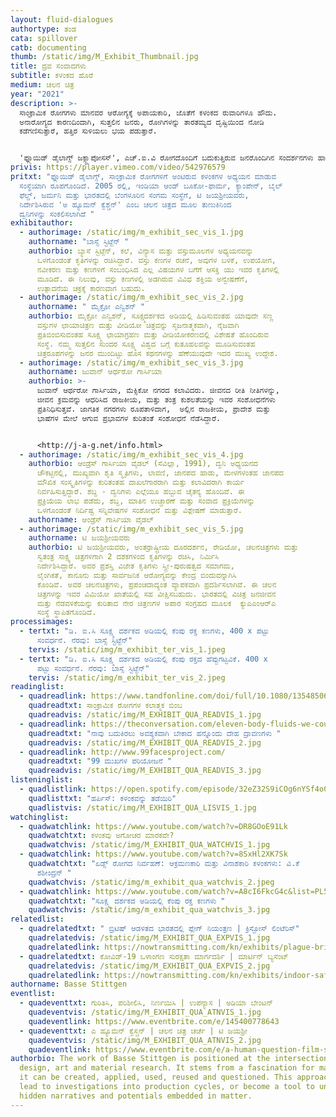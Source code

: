 ```yaml
---
layout: fluid-dialogues
authortype: ತಂಡ
cata: spillover
catb: documenting
thumb: /static/img/M_Exhibit_Thumbnail.jpg
title: ದ್ರವ ಸಂವಾದಗಳು
subtitle: ಕಳಂಕದ ಹೊರೆ
medium: ಚಲನ ಚಿತ್ರ
year: "2021"
description: >-
  ಸಾಂಕ್ರಾಮಿಕ ರೋಗಗಳು ಮಾನವರ ಆರೋಗ್ಯಕ್ಕೆ ಅಪಾಯಕಾರಿ, ಜೊತೆಗೆ ಕಳಂಕದ ರುವಾರಿಗಳೂ ಹೌದು.
  ಅನಾರೋಗ್ಯದ ಕಾರಣದಿಂದಾಗಿ, ಸುತ್ತಲಿನ ಜನರು, ರೋಗಿಗಳನ್ನು ತಾರತಮ್ಯದ ದೃಷ್ಟಿಯಿಂದ ನೋಡಿ
  ಕಡೆಗಣಿಸುತ್ತಾರೆ, ಹತ್ತಿರ ಸುಳಿಯಲು ಭಯ ಪಡುತ್ತಾರೆ. 


  'ಫ್ಲೂಯಿಡ್‌ ಡೈಲಾಗ್ಸ್‌ ಜಕ್ಸ್ಟಾಪೋಸಸ್‌', ಎಚ್.ಐ.ವಿ ರೋಗದೊಂದಿಗೆ ಬದುಕುತ್ತಿರುವ ಜನರೊಂದಿಗಿನ ಸಂದರ್ಶನಗಳು ಹಾಗೂ ಸೂಕ್ಷ್ಮ ದರ್ಶಕದ ಮೂಲಕ ತೆಗೆಯಲಾದ ಅವರ ರಕ್ತದ ಫುಟೇಜ್‌ ಅನ್ನು ಒಳಗೊಂಡಿದೆ. ಈ ಪ್ರಸ್ತುತೀಕರಣದಲ್ಲಿ, ಸಾಂಕ್ರಾಮಿಕ ರೋಗದಿಂದಾಗಿ, ಸಾಮಾಜಿಕ ಜೀವನದ ಮೇಲೆ ಆಗುವ ಪರಿಣಾಮಗಳ ಸೂಕ್ಷ್ಮ ಪ್ರತಿಬಿಂಬವು ಗೋಚರವಾಗುತ್ತದೆ. ರೋಗ ಮತ್ತು ರೋಗಿಗಳ ಬಗೆಗೆ ನಮ್ಮಲ್ಲಿರುವ ತರ್ಕ ವಿಹೀನ ಭೀತಿ ಮತ್ತು ತಪ್ಪು ಕಲ್ಪನೆಯಿಂದಾಗಿ ರೋಗಿಗಳ ಸಾಮಾಜಿಕ ಜೀವನ ಮತ್ತು ಸಂಬಂಧಗಳು ಹೇಗೆ ಹಾನಿಗೀಡಾಗುತ್ತವೆ ಎಂಬುದನ್ನು ಕಲಾವಿದರು ಬೆಳಕಿಗೆ ತಂದಿದ್ದಾರೆ.
privis: https://player.vimeo.com/video/542976579
pritxt: "ಫ್ಲೂಯಿಡ್‌ ಡೈಲಾಗ್ಸ್‌, ಸಾಂಕ್ರಾಮಿಕ ರೋಗಗಳಿಗೆ ಅಂಟಿರುವ ಕಳಂಕಗಳ ಅಧ್ಯಯನ ಮಾಡುವ
  ಸಂಸ್ಥೆಯಾಗಿ ರೂಪಗೊಂಡಿದೆ. 2005 ರಲ್ಲಿ, ಇಂಡಿಯಾ ಆಂಡ್‌ ಬೂಕೋ-ಫಾರ್ಮ, ಕ್ಯಾಂಪೇನ್‌, ಬೈಲ್‌
  ಫೆಲ್ಡ್, ಜರ್ಮನಿ ಮತ್ತು ಭಾರತದಲ್ಲಿ ಬೆಂಗಳೂರಿನ ಸಂಗಮ ಸಂಸ್ಥೆಗೆ, ಟಿ ಜಯಶ್ರೀಯವರು,
  ನಿರ್ದೇಶಿಸಿರುವ 'ಅ ಹ್ಯೂಮನ್‌ ಕ್ವೆಶ್ಚನ್‌' ಎಂಬ ಚಲನ ಚಿತ್ರದ ಮೂಲ ತುಣುಕಿನಿಂದ
  ದ್ವನಿಗಳನ್ನು ಸಂಕಲಿಸಲಾಗಿದೆ "
exhibitauthor:
  - authorimage: /static/img/m_exhibit_sec_vis_1.jpg
    authorname: "ಬಾಸ್ಸೆ ಸ್ಟಿಟ್ಜೆನ್‌ "
    authorbio: ಬ್ಯಾಸೆ ಸ್ಟಿಟ್ಜೆನ್‌‌, ಕಲೆ, ವಿನ್ಯಾಸ ಮತ್ತು ವಸ್ತುಮೂಲಗಳ ಅಧ್ಯಯನವನ್ನು
      ಒಳಗೊಂಡಂತೆ ಕೃತಿಗಳನ್ನು ರಚಿಸಿದ್ದಾರೆ. ವಸ್ತು ಕಣಗಳ ರಚನೆ, ಅವುಗಳ ಬಳಕೆ, ಉಪಯೋಗ,
      ನವೀಕರಣ ಮತ್ತು ಕಣಗಳಿಗೆ ಸಂಬಂಧಿಸಿದ ಎಲ್ಲ ವಿಷಯಗಳ ಬಗೆಗೆ ಆಸಕ್ತಿ ಯು ಇವರ ಕೃತಿಗಳಲ್ಲಿ
      ಮೂಡಿದೆ. ಈ ನಿಲುವು, ವಸ್ತು ಕಣಗಳಲ್ಲಿ ಅಡಗಿರುವ ವಿವಿಧ ಶಕ್ತಿಯ ಅನ್ವೇಷಣೆಗೆ,
      ಉತ್ಪಾದನೆಯ ಚಕ್ರಕ್ಕೆ ಕಾರಣವಾಗ ಬಹುದು.
  - authorimage: /static/img/m_exhibit_sec_vis_2.jpg
    authorname: " ಮೈಕ್ರೋ ಎನ್ವಿಶನ್‌ "
    authorbio: ಮೈಕ್ರೋ ಎನ್ವಿಶನ್‌, ಸೂಕ್ಷ್ಮದರ್ಶಕದ ಅಡಿಯಲ್ಲಿ ಹಿಡಿಸುವಂತಹ ಯಾವುದೇ ಸಣ್ಣ
      ವಸ್ತುಗಳ ಛಾಯಾಚಿತ್ರಣ ಮತ್ತು ವೀಡಿಯೋ ಚಿತ್ರವನ್ನು ಸೃಜನಾತ್ಮಕವಾಗಿ, ನೈಜವಾಗಿ
      ಪ್ರತಿಬಿಂಬಿಸುವಂತಹ ಸೂಕ್ಷ್ಮ ಛಾಯಾಗ್ರಹಣ ಮತ್ತು ವೀಡಿಯೋಕರಣದಲ್ಲಿ ವಿಶೇಷತೆ ಹೊಂದಿರುವ
      ಸಂಸ್ಥೆ. ನಮ್ಮ ಸುತ್ತಲಿನ ಸುಂದರ ಸೂಕ್ಷ್ಮ ವಿಶ್ವದ ಬಗ್ಗೆ ಕುತೂಹಲವನ್ನು ಮೂಡಿಸುವಂತಹ
      ಚಿತ್ರರೂಪಗಳನ್ನು ಜನರ ಮುಂದಿಟ್ಟು ಹೊಸ ಕಥನಗಳನ್ನು ಹೆಣೆಯುವುದೇ ಇದರ ಮುಖ್ಯ ಉದ್ದೇಶ.
  - authorimage: /static/img/m_exhibit_sec_vis_3.jpg
    authorname: ಜುವಾನ್ ಆರ್ಥರೋ ಗಾರ್ಸಿಯಾ
    authorbio: >-
      ಜುವಾನ್ ಆರ್ಥರೋ ಗಾರ್ಸಿಯಾ, ಮೆಕ್ಸಿಕೋ ನಗರದ ಕಲಾವಿದರು. ಜೀವನದ ರೀತಿ ನೀತಿಗಳನ್ನು,
      ಜೀವನ ಕ್ರಮವನ್ನು ಆಧರಿಸಿದ ರಾಜಕೀಯ, ಮತ್ತು ತಂತ್ರ ಕುಶಲತೆಯನ್ನು ಇವರ ಸಂಶೋಧನೆಗಳು
      ಪ್ರತಿನಿಧಿಸುತ್ತವೆ. ಜಾಗತಿಕ ನಗರಗಳು ರೂಪತಾಳಿದಾಗ,  ಅಲ್ಲಿನ ರಾಜಕೀಯ, ಪ್ರಾದೇಶ ಮತ್ತು
      ಭಾಷೆಗಳ ಮೇಲೆ ಆಗುವ ಪ್ರಭಾವಗಳ ಕುರಿತಂತೆ ಸಂಶೋಧನೆ ನೆಡೆಸಿದ್ದಾರೆ. 


      <http://j-a-g.net/info.html>
  - authorimage: /static/img/m_exhibit_sec_vis_4.jpg
    authorbio: ಆಂಡ್ರೆಸ್‌ ಗಾರ್ಸಿಯಾ ವೈಡಲ್‌ (ಸೆವಿಲ್ಲಾ, 1991), ದ್ವನಿ ಅಧ್ಯಯನದ
      ಚೌಕಟ್ಟಿನಲ್ಲಿ, ಮುಖ್ಯವಾಗಿ ಶೃತಿ ಸ್ಮೃತಿಗಳು, ಲಾವಣಿ, ಜಾನಪದ ಹಾಡು, ಮೇಳಗಳಂತಹ ಜಾನಪದ
      ಮೌಖಿಕ ಸಂಸ್ಕೃತಿಗಳನ್ನು ಕುರಿತಂತಹ ದಾಖಲೆಗಾರರಾಗಿ ಮತ್ತು ಕಲಾವಿದರಾಗಿ ಕಾರ್ಯ
      ನಿರ್ವಹಿಸುತ್ತಿದ್ದಾರೆ. ಶಬ್ದ - ದ್ವನಿಗಳು ಎಲ್ಲೆಯೂ ಹಬ್ಬುವ ಚೈತನ್ಯ ಹೊಂದಿವೆ. ಈ
      ಪ್ರಕ್ರಿಯೆಯ ಲಾಭ ಪಡೆದು, ಶಬ್ದ, ಮಾತಿನ ಉಚ್ಚಾರಣೆ ಮತ್ತು ಸಂವಾದ ಪ್ರಕ್ರಿಯೆಗಳನ್ನು
      ಒಳಗೊಂಡಂತೆ ನಿರ್ದಿಷ್ಟ ಸನ್ನಿವೇಷಗಳ ಸಂಶೋಧನೆ ಮತ್ತು ವಿಶ್ಲೇಷಣೆ ಮಾಡುತ್ತಾರೆ.
    authorname: ಆಂಡ್ರೆಸ್‌ ಗಾರ್ಸಿಯಾ ವೈಡಲ್‌
  - authorimage: /static/img/m_exhibit_sec_vis_5.jpg
    authorname: ಟಿ ಜಯಶ್ರೀಯವರು
    authorbio: ಟಿ ಜಯಶ್ರೀಯವರು, ಅಂತರ್ರಾಷ್ಟ್ರೀಯ ದೂರದರ್ಶನ, ರೇಡಿಯೋ, ಚಲನಚಿತ್ರಗಳು ಮತ್ತು
      ಸ್ವತಂತ್ರ ಸಾಕ್ಷ್ಯ ಚಿತ್ರಗಳಿಗಾಗಿ 2 ದಶಕಗಳಿಂದ ಕೃತಿಗಳನ್ನು ರಚಿಸಿ, ನಿರ್ಮಿಸಿ
      ನಿರ್ದೇಶಿಸಿದ್ದಾರೆ. ಅವರ ಪ್ರಶಸ್ತಿ ವಿಜೇತ ಕೃತಿಗಳು ಸ್ತ್ರೀ-ಪುರುಷತ್ವದ ಸಮಾಗಮ,
      ಲೈಂಗಿಕತೆ, ಕಾನೂನು ಮತ್ತು ಸಾರ್ವಜನಿಕ ಆರೋಗ್ಯವನ್ನು ಕೇಂದ್ರ ಬಿಂದುವನ್ನಾಗಿಸಿ
      ಕೊಂಡಿವೆ. ಅವರ ಚಲನಚಿತ್ರಗಳು, ಪ್ರಪಂಚದಾದ್ಯಂತ ವ್ಯಾಪಕವಾಗಿ ಪ್ರದರ್ಶಿಸಲಾಗಿವೆ. ಈ ಚಲನ
      ಚಿತ್ರಗಳನ್ನು ಇವರ ವಿಮಿಯೋ ಖಾತೆಯಲ್ಲಿ ಸಹ ವೀಕ್ಷಿಸಬಹುದು. ಭಾರತದಲ್ಲಿ ವಿಚಿತ್ರ ಜನಜೀವನ
      ಮತ್ತು ನೆಡವಳಿಕೆಯನ್ನು ಕುರಿತಾದ ನೇರ ಚಿತ್ರಣಗಳ ಅಪಾರ ಸಂಗ್ರಹದ ಮೂಲಕ  ಕ್ಯುಎಎಂಆರ್‌ಎ
      ಸಂಸ್ಥೆ ಸ್ಥಾಪಿತಗೊಂಡಿದೆ.
processimages:
  - tertxt: "ಡಿ. ಐ.ಸಿ ಸೂಕ್ಷ್ಮ ದರ್ಶಕದ ಅಡಿಯಲ್ಲಿ ಕೆಂಪು ರಕ್ತ ಕಣಗಳು, 400 x ಪಟ್ಟು
      ಸಂವರ್ಧನೆ. ನೆರವು: ಬಾಸ್ಸೆ ಸ್ಟಿಟ್ಜೆನ್"
    tervis: /static/img/m_exhibit_ter_vis_1.jpeg
  - tertxt: "ಡಿ. ಐ.ಸಿ ಸೂಕ್ಷ್ಮ ದರ್ಶಕದ ಅಡಿಯಲ್ಲಿ ಕೆಂಪು ರಕ್ತದ ಹೆಪ್ಪುಗಟ್ಟವಿಕೆ. 400 x
      ಪಟ್ಟು ಸಂವರ್ಧನೆ. ನೆರವು: ಬಾಸ್ಸೆ ಸ್ಟಿಟ್ಜೆನ್"
    tervis: /static/img/m_exhibit_ter_vis_2.jpeg
readinglist:
  - quadreadlink: https://www.tandfonline.com/doi/full/10.1080/13548506.2019.1705991
    quadreadtxt: ಸಾಂಕ್ರಾಮಿಕ ರೋಗಗಳ ಕಲಾತ್ಮಕ ಬಿಂಬ
    quadreadvis: /static/img/M_EXHIBIT_QUA_READVIS_1.jpg
  - quadreadlink: https://theconversation.com/eleven-body-fluids-we-couldnt-live-without-49568
    quadreadtxt: "ನಾವು ಬದುಕಿರಲು ಅವಶ್ಯಕವಾಗಿ ಬೇಕಾದ ಹನ್ನೊಂದು ದೇಹ ದ್ರಾವಣಗಳು "
    quadreadvis: /static/img/M_EXHIBIT_QUA_READVIS_2.jpg
  - quadreadlink: http://www.99facesproject.com/
    quadreadtxt: "99 ಮುಖಗಳ ಪರಿಯೋಜನೆ "
    quadreadvis: /static/img/M_EXHIBIT_QUA_READVIS_3.jpg
listeninglist:
  - quadlistlink: https://open.spotify.com/episode/32eZ32S9iCOg6nYSf4o08q
    quadlisttxt: "ಹರ್ಪಿಸ್‌: ಕಳಂಕವನ್ನು ತಡೆಯಿರಿ"
    quadlistvis: /static/img/M_EXHIBIT_QUA_LISVIS_1.jpg
watchinglist:
  - quadwatchlink: https://www.youtube.com/watch?v=DR8GOoE91Lk
    quadwatchtxt: ಕಳಂಕವು ಅಗೋಚರ ಮಾರಕವೇ?
    quadwatchvis: /static/img/M_EXHIBIT_QUA_WATCHVIS_1.jpg
  - quadwatchlink: https://www.youtube.com/watch?v=8SxHl2XK7Sk
    quadwatchtxt: "ಏಡ್ಸ್‌ ರೋಗದ ನಿರ್ವಹಣೆ: ಆಕ್ರಮಣಕಾರಿ ಮತ್ತು ವಿನಾಶಕಾರಿ ಕಳಂಕಗಳು: ವಿ.ಕೆ
      ಶಶೀಂದ್ರನ್‌ "
    quadwatchvis: /static/img/m_exhibit_qua_watchvis_2.jpeg
  - quadwatchlink: https://www.youtube.com/watch?v=A8cI6FkcG4c&list=PL50lcL7KylCA5uD-60rS4QQ6HAR2JN97R&index=10
    quadwatchtxt: "ಸೂಕ್ಷ್ಮ ದರ್ಶಕದ ಅಡಿಯಲ್ಲಿ ಕೆಂಪು ರಕ್ತ ಕಣಗಳು "
    quadwatchvis: /static/img/m_exhibit_qua_watchvis_3.jpg
relatedlist:
  - quadrelatedtxt: " ಬ್ರಿಟಿಷ್‌ ಆಡಳಿತದ ಭಾರತದಲ್ಲಿ ಪ್ಲೇಗ್‌ ನಿಯಂತ್ರಣ | ಕ್ರಿಸ್ಟೋಸ್‌ ಲಿಂಟೆರಿಸ್‌"
    quadrelatedvis: /static/img/M_EXHIBIT_QUA_EXPVIS_1.jpg
    quadrelatedlink: https://nowtransmitting.com/kn/exhibits/plague-british-india/
  - quadrelatedtxt: ಕೋವಿಡ್-19 ‌ಒಳಾಂಗಣ ಸುರಕ್ಷತಾ ಮಾರ್ಗದರ್ಶಿ | ಮಾರ್ಟಿನ್‌ ಬ್ಯಸೆಂಟ್
    quadrelatedvis: /static/img/M_EXHIBIT_QUA_EXPVIS_2.jpg
    quadrelatedlink: https://nowtransmitting.com/kn/exhibits/indoor-safety-guidelines/
authorname: Basse Stittgen
eventlist:
  - quadeventtxt: ಗುರಿತಿಸಿ, ಪರಿಶೀಲಿಸಿ, ನಿರ್ಣಯಿಸಿ | ಉಪನ್ಯಾಸ | ಅಡಿಯಾ ಬೇಂಟನ್‌
    quadeventvis: /static/img/M_EXHIBIT_QUA_ATNVIS_1.jpg
    quadeventlink: https://www.eventbrite.com/e/145400778643
  - quadeventtxt: ಎ ಹ್ಯೂಮನ್‌ ಕ್ವೆಸ್ಚನ್‌ | ಚಲನ ಚಿತ್ರ ಚರ್ಚೆ | ಟಿ ಜಯಶ್ರೀ
    quadeventvis: /static/img/M_EXHIBIT_QUA_ATNVIS_2.jpg
    quadeventlink: https://www.eventbrite.com/e/a-human-question-film-screening-discussion-registration-145821204147
authorbio: The work of Basse Stittgen is positioned at the intersection of
  design, art and material research. It stems from a fascination for matter, how
  it can be created, applied, used, reused and questioned. This approach might
  lead to investigations into production cycles, or become a tool to unfold
  hidden narratives and potentials embedded in matter.
---
```

